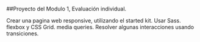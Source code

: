 ##Proyecto del Modulo 1, Evaluación individual.

Crear una pagina web responsive, utilizando el started kit.
Usar Sass.
flexbox y CSS Grid.
media queries.
Resolver algunas interacciones usando transiciones.